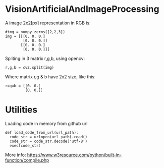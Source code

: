 # VisionArtificialAndImageProcessing

A image 2x2[px] representation in RGB is:
```
#img = numpy.zeros([2,2,3])
img = [[[0. 0. 0.]
        [0. 0. 0.]]
       [[0. 0. 0.]
        [0. 0. 0.]]]
```
Spliting in 3 matrix r,g,b, using opencv:
```
r,g,b = cv2.split(img)
```
Where matrix r,g & b have 2x2 size, like this:
```
r=g=b = [[0. 0.]
         [0. 0.]]
```

# Utilities 

Loading code in memory from github url

```
def load_code_from_url(url_path):
  code_str = urlopen(url_path).read()
  code_str = code_str.decode('utf-8')
  exec(code_str)
```

More info: https://www.w3resource.com/python/built-in-function/compile.php

